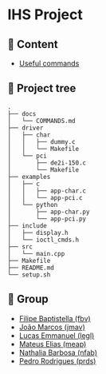 # IHS Project

## 📂 Content

- [Useful commands](docs/commands.md)

## 🌳 Project tree

    .
    ├── docs
    │   └── COMMANDS.md
    ├── driver
    │   ├── char
    │   │   ├── dummy.c
    │   │   └── Makefile
    │   └── pci
    │       ├── de2i-150.c
    │       └── Makefile
    ├── examples
    │   ├── c
    │   │   ├── app-char.c
    │   │   └── app-pci.c
    │   └── python
    │       ├── app-char.py
    │       └── app-pci.py
    ├── include
    │   ├── display.h
    │   └── ioctl_cmds.h
    ├── src
    │   └── main.cpp
    ├── Makefile
    ├── README.md
    └── setup.sh

## 👥 Group

- [Filipe Baptistella (fbv)](https://github.com/filipe-baptistella)
- [João Marcos (jmav)](https://github.com/jmarcossss)
- [Lucas Emmanuel (legl)](https://github.com/OhLK)
- [Mateus Elias (meap)](https://github.com/mateuseap)
- [Nathalia Barbosa (nfab)](https://github.com/nathaliafab)
- [Pedro Rodrigues (prds)](https://github.com/Pedr0Domingues)
